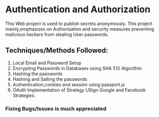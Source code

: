 # Authentication and Authorization
This Web project is used to publish secrets anonymously.
This project mainly,emphasizes on Authorisation and security measures preventing malicious hackers from stealing User passwords.

## Techniques/Methods Followed:
1. Local Email and Password Setup
2. Encrypting Passwords in Databases using SHA 512 Algorithm
3. Hashing the passwords 
4. Hashing and Salting the passwords
5. Authentication,cookies and session using passport.js
6. OAuth Implementation of Strategy USign Google and Facebook Strategies.

### Fixing Bugs/Issues is much appreciated
